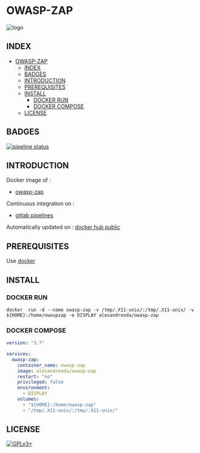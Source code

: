 # OWASP-ZAP

![logo](https://assets.gitlab-static.net/uploads/-/system/project/avatar/12904466/051e0245d787d1f71246d515e88a8564_zap256x256-oversize.png)

## INDEX

- [OWASP-ZAP](#owasp-zap)
  - [INDEX](#index)
  - [BADGES](#badges)
  - [INTRODUCTION](#introduction)
  - [PREREQUISITES](#prerequisites)
  - [INSTALL](#install)
    - [DOCKER RUN](#docker-run)
    - [DOCKER COMPOSE](#docker-compose)
  - [LICENSE](#license)

## BADGES

[![pipeline status](https://gitlab.com/oda-alexandre/owasp-zap/badges/master/pipeline.svg)](https://gitlab.com/oda-alexandre/owasp-zap/commits/master)

## INTRODUCTION

Docker image of :

- [owasp-zap](https://www.owasp.org/index.php/OWASP_HA_Vulnerability_Scanner_Project)

Continuous integration on :

- [gitlab pipelines](https://gitlab.com/oda-alexandre/owasp_zap/pipelines)

Automatically updated on : [docker hub public](https://hub.docker.com/r/alexandreoda/owasp-zap)

## PREREQUISITES

Use [docker](https://www.docker.com)

## INSTALL

### DOCKER RUN

```\
docker  run -d --name owasp-zap -v /tmp/.X11-unix/:/tmp/.X11-unix/ -v ${HOME}:/home/owaspzap -e DISPLAY alexandreoda/owasp-zap
```

### DOCKER COMPOSE

```yml
version: "3.7"

services:
  owasp-zap:
    container_name: owasp-zap
    image: alexandreoda/owasp-zap
    restart: "no"
    privileged: false
    environment:
      - DISPLAY
    volumes:
      - "${HOME}:/home/owasp-zap"
      - "/tmp/.X11-unix/:/tmp/.X11-unix/"
```

## LICENSE

[![GPLv3+](http://gplv3.fsf.org/gplv3-127x51.png)](https://gitlab.com/oda-alexandre/owasp-zap/blob/master/LICENSE)
